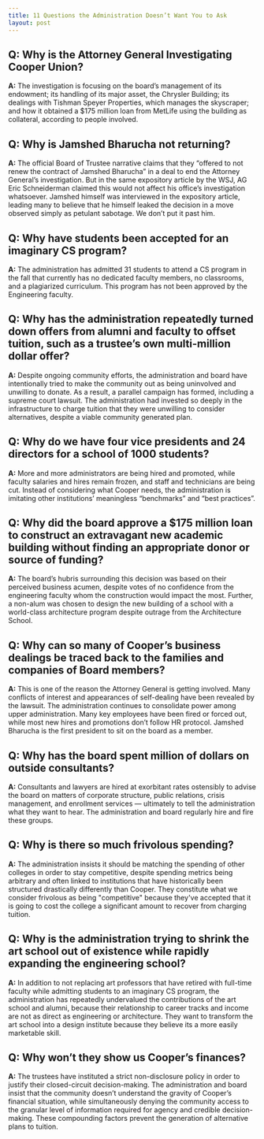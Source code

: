 ```yaml
---
title: 11 Questions the Administration Doesn’t Want You to Ask
layout: post
---
```




## Q: Why is the Attorney General Investigating Cooper Union?

**A:** The investigation is focusing on the board’s management of its endowment; its handling of its major asset, the Chrysler Building; its dealings with Tishman Speyer Properties, which manages the skyscraper; and how it obtained a $175 million loan from MetLife using the building as collateral, according to people involved.

## Q: Why is Jamshed Bharucha not returning?

**A:** The official Board of Trustee narrative claims that they “offered to not renew the contract of Jamshed Bharucha” in a deal to end the Attorney General’s investigation. But in the same expository article by the WSJ, AG Eric Schneiderman claimed this would not affect his office’s investigation whatsoever. Jamshed himself was interviewed in the expository article, leading many to believe that he himself leaked the decision in a move observed simply as petulant sabotage. We don’t put it past him.

## Q: Why have students been accepted for an imaginary CS program? 

**A:** The administration has admitted 31 students to attend a CS program in the fall that currently has no dedicated faculty members, no classrooms, and a plagiarized curriculum. This program has not been approved by the Engineering faculty.

## Q: Why has the administration repeatedly turned down offers from alumni and faculty to offset tuition, such as a trustee’s own multi-million dollar offer?

**A:** Despite ongoing community efforts, the administration and board have intentionally tried to make the community out as being uninvolved and unwilling to donate. As a result, a parallel campaign has formed, including a supreme court lawsuit. The administration had invested so deeply in the infrastructure to charge tuition that they were unwilling to consider alternatives, despite a viable community generated plan.

## Q: Why do we have four vice presidents and 24 directors for a school of 1000 students?

**A:** More and more administrators are being hired and promoted, while faculty salaries and hires remain frozen, and staff and technicians are being cut. Instead of considering what Cooper needs, the administration is imitating other institutions’ meaningless “benchmarks” and “best practices”.

## Q: Why did the board approve a $175 million loan to construct an extravagant new academic building without finding an appropriate donor or source of funding?

**A:** The board’s hubris surrounding this decision was based on their perceived business acumen, despite votes of no confidence from the engineering faculty whom the construction would impact the most. Further, a non-alum was chosen to design the new building of a school with a world-class architecture program despite outrage from the Architecture School.

## Q: Why can so many of Cooper’s business dealings be traced back to the families and companies of Board members?

**A:** This is one of the reason the Attorney General is getting involved. Many conflicts of interest and appearances of self-dealing have been revealed by the lawsuit.  The administration continues to consolidate power among upper administration. Many key employees have been fired or forced out, while most new hires and promotions don’t follow HR protocol. Jamshed Bharucha is the first president to sit on the board as a member.

## Q: Why has the board spent million of dollars on outside consultants?

**A:** Consultants and lawyers are hired at exorbitant rates ostensibly to advise the board on matters of corporate structure, public relations, crisis management, and enrollment services — ultimately to tell the administration what they want to hear. The administration and board regularly hire and fire these groups.

## Q: Why is there so much frivolous spending?

**A:** The administration insists it should be matching the spending of other colleges in order to stay competitive, despite spending metrics being arbitrary and often linked to institutions that have historically been structured drastically differently than Cooper. They constitute what we consider frivolous as being "competitive" because they've accepted that it is going to cost the college a significant amount to recover from charging tuition.

## Q: Why is the administration trying to shrink the art school out of existence while rapidly expanding the engineering school?

**A:** In addition to not replacing art professors that have retired with full-time faculty while admitting students to an imaginary CS program, the administration has repeatedly undervalued the contributions of the art school and alumni, because their relationship to career tracks and income are not as direct as engineering or architecture. They want to transform the art school into a design institute because they believe its a more easily marketable skill.

## Q: Why won’t they show us Cooper’s finances?

**A:** The trustees have instituted a strict non-disclosure policy in order to justify their closed-circuit decision-making. The administration and board insist that the community doesn’t understand the gravity of Cooper’s financial situation, while simultaneously denying the community access to the granular level of information required for agency and credible decision-making. These compounding factors prevent the generation of alternative plans to tuition. 